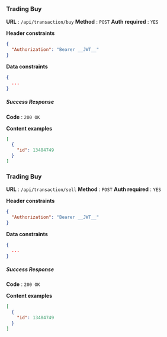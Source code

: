### Trading Buy

**URL** : `/api/transaction/buy`
**Method** : `POST`
**Auth required** : `YES`

**Header constraints**

```json
{
  "Authorization": "Bearer __JWT__"
}
```

**Data constraints**

```json
{
  ...
}
```

##### Success Response

**Code** : `200 OK`

**Content examples**

```json
[
  {
    "id": 13484749
  }
]
```

### Trading Buy

**URL** : `/api/transaction/sell`
**Method** : `POST`
**Auth required** : `YES`

**Header constraints**

```json
{
  "Authorization": "Bearer __JWT__"
}
```

**Data constraints**

```json
{
  ...
}
```

##### Success Response

**Code** : `200 OK`

**Content examples**

```json
[
  {
    "id": 13484749
  }
]
```
